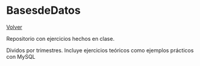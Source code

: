 # BasesdeDatos


   [Volver](https://github.com/MateoCarballo/Principal)

  Repositorio con ejercicios hechos en clase. 
  
  Dividos por trimestres. Incluye ejercicios teóricos como ejemplos prácticos con MySQL
  
  
  
